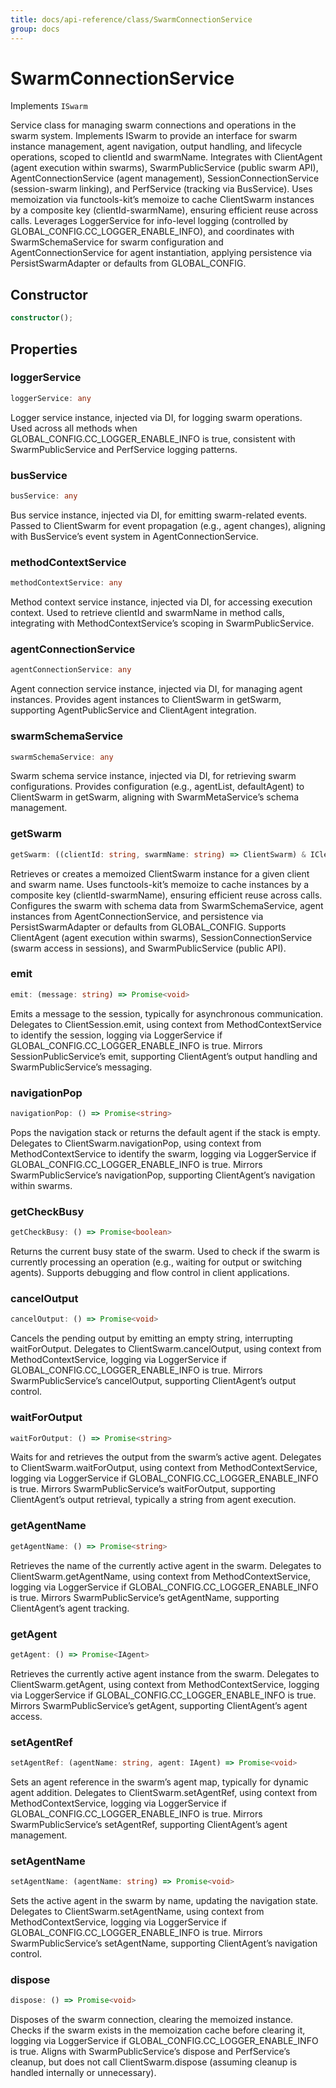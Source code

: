 ```yaml
---
title: docs/api-reference/class/SwarmConnectionService
group: docs
---
```


# SwarmConnectionService

Implements `ISwarm`

Service class for managing swarm connections and operations in the swarm system.
Implements ISwarm to provide an interface for swarm instance management, agent navigation, output handling, and lifecycle operations, scoped to clientId and swarmName.
Integrates with ClientAgent (agent execution within swarms), SwarmPublicService (public swarm API), AgentConnectionService (agent management), SessionConnectionService (session-swarm linking), and PerfService (tracking via BusService).
Uses memoization via functools-kit’s memoize to cache ClientSwarm instances by a composite key (clientId-swarmName), ensuring efficient reuse across calls.
Leverages LoggerService for info-level logging (controlled by GLOBAL_CONFIG.CC_LOGGER_ENABLE_INFO), and coordinates with SwarmSchemaService for swarm configuration and AgentConnectionService for agent instantiation, applying persistence via PersistSwarmAdapter or defaults from GLOBAL_CONFIG.

## Constructor

```ts
constructor();
```

## Properties

### loggerService

```ts
loggerService: any
```

Logger service instance, injected via DI, for logging swarm operations.
Used across all methods when GLOBAL_CONFIG.CC_LOGGER_ENABLE_INFO is true, consistent with SwarmPublicService and PerfService logging patterns.

### busService

```ts
busService: any
```

Bus service instance, injected via DI, for emitting swarm-related events.
Passed to ClientSwarm for event propagation (e.g., agent changes), aligning with BusService’s event system in AgentConnectionService.

### methodContextService

```ts
methodContextService: any
```

Method context service instance, injected via DI, for accessing execution context.
Used to retrieve clientId and swarmName in method calls, integrating with MethodContextService’s scoping in SwarmPublicService.

### agentConnectionService

```ts
agentConnectionService: any
```

Agent connection service instance, injected via DI, for managing agent instances.
Provides agent instances to ClientSwarm in getSwarm, supporting AgentPublicService and ClientAgent integration.

### swarmSchemaService

```ts
swarmSchemaService: any
```

Swarm schema service instance, injected via DI, for retrieving swarm configurations.
Provides configuration (e.g., agentList, defaultAgent) to ClientSwarm in getSwarm, aligning with SwarmMetaService’s schema management.

### getSwarm

```ts
getSwarm: ((clientId: string, swarmName: string) => ClientSwarm) & IClearableMemoize<string> & IControlMemoize<string, ClientSwarm>
```

Retrieves or creates a memoized ClientSwarm instance for a given client and swarm name.
Uses functools-kit’s memoize to cache instances by a composite key (clientId-swarmName), ensuring efficient reuse across calls.
Configures the swarm with schema data from SwarmSchemaService, agent instances from AgentConnectionService, and persistence via PersistSwarmAdapter or defaults from GLOBAL_CONFIG.
Supports ClientAgent (agent execution within swarms), SessionConnectionService (swarm access in sessions), and SwarmPublicService (public API).

### emit

```ts
emit: (message: string) => Promise<void>
```

Emits a message to the session, typically for asynchronous communication.
Delegates to ClientSession.emit, using context from MethodContextService to identify the session, logging via LoggerService if GLOBAL_CONFIG.CC_LOGGER_ENABLE_INFO is true.
Mirrors SessionPublicService’s emit, supporting ClientAgent’s output handling and SwarmPublicService’s messaging.

### navigationPop

```ts
navigationPop: () => Promise<string>
```

Pops the navigation stack or returns the default agent if the stack is empty.
Delegates to ClientSwarm.navigationPop, using context from MethodContextService to identify the swarm, logging via LoggerService if GLOBAL_CONFIG.CC_LOGGER_ENABLE_INFO is true.
Mirrors SwarmPublicService’s navigationPop, supporting ClientAgent’s navigation within swarms.

### getCheckBusy

```ts
getCheckBusy: () => Promise<boolean>
```

Returns the current busy state of the swarm.
Used to check if the swarm is currently processing an operation (e.g., waiting for output or switching agents).
Supports debugging and flow control in client applications.

### cancelOutput

```ts
cancelOutput: () => Promise<void>
```

Cancels the pending output by emitting an empty string, interrupting waitForOutput.
Delegates to ClientSwarm.cancelOutput, using context from MethodContextService, logging via LoggerService if GLOBAL_CONFIG.CC_LOGGER_ENABLE_INFO is true.
Mirrors SwarmPublicService’s cancelOutput, supporting ClientAgent’s output control.

### waitForOutput

```ts
waitForOutput: () => Promise<string>
```

Waits for and retrieves the output from the swarm’s active agent.
Delegates to ClientSwarm.waitForOutput, using context from MethodContextService, logging via LoggerService if GLOBAL_CONFIG.CC_LOGGER_ENABLE_INFO is true.
Mirrors SwarmPublicService’s waitForOutput, supporting ClientAgent’s output retrieval, typically a string from agent execution.

### getAgentName

```ts
getAgentName: () => Promise<string>
```

Retrieves the name of the currently active agent in the swarm.
Delegates to ClientSwarm.getAgentName, using context from MethodContextService, logging via LoggerService if GLOBAL_CONFIG.CC_LOGGER_ENABLE_INFO is true.
Mirrors SwarmPublicService’s getAgentName, supporting ClientAgent’s agent tracking.

### getAgent

```ts
getAgent: () => Promise<IAgent>
```

Retrieves the currently active agent instance from the swarm.
Delegates to ClientSwarm.getAgent, using context from MethodContextService, logging via LoggerService if GLOBAL_CONFIG.CC_LOGGER_ENABLE_INFO is true.
Mirrors SwarmPublicService’s getAgent, supporting ClientAgent’s agent access.

### setAgentRef

```ts
setAgentRef: (agentName: string, agent: IAgent) => Promise<void>
```

Sets an agent reference in the swarm’s agent map, typically for dynamic agent addition.
Delegates to ClientSwarm.setAgentRef, using context from MethodContextService, logging via LoggerService if GLOBAL_CONFIG.CC_LOGGER_ENABLE_INFO is true.
Mirrors SwarmPublicService’s setAgentRef, supporting ClientAgent’s agent management.

### setAgentName

```ts
setAgentName: (agentName: string) => Promise<void>
```

Sets the active agent in the swarm by name, updating the navigation state.
Delegates to ClientSwarm.setAgentName, using context from MethodContextService, logging via LoggerService if GLOBAL_CONFIG.CC_LOGGER_ENABLE_INFO is true.
Mirrors SwarmPublicService’s setAgentName, supporting ClientAgent’s navigation control.

### dispose

```ts
dispose: () => Promise<void>
```

Disposes of the swarm connection, clearing the memoized instance.
Checks if the swarm exists in the memoization cache before clearing it, logging via LoggerService if GLOBAL_CONFIG.CC_LOGGER_ENABLE_INFO is true.
Aligns with SwarmPublicService’s dispose and PerfService’s cleanup, but does not call ClientSwarm.dispose (assuming cleanup is handled internally or unnecessary).
